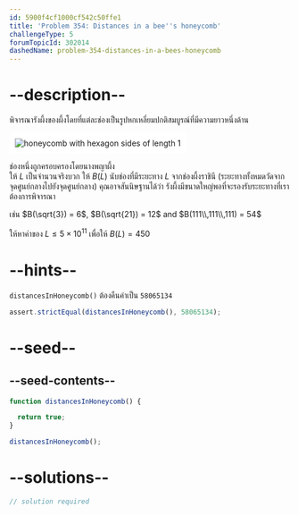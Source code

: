 ```yaml
---
id: 5900f4cf1000cf542c50ffe1
title: 'Problem 354: Distances in a bee''s honeycomb'
challengeType: 5
forumTopicId: 302014
dashedName: problem-354-distances-in-a-bees-honeycomb
---
```


# --description--

พิจารณารังผึ้งของผึ้งโดยที่แต่ละช่องเป็นรูปหกเหลี่ยมปกติสมบูรณ์ที่มีความยาวหนึ่งด้าน

<img class="img-responsive center-block" alt="honeycomb with hexagon sides of length 1" src="https://cdn.freecodecamp.org/curriculum/project-euler/distances-in-a-bees-honeycomb.png" style="background-color: white; padding: 10px;">

ช่องหนึ่งถูกครอบครองโดยนางพญาผึ้ง  
ให้ $L$  เป็นจำนวนจริงบวก ให้ $B(L)$ นับช่องที่มีระยะทาง $L$ จากช่องผึ้งราชินี (ระยะทางทั้งหมดวัดจากจุดศูนย์กลางไปยังจุดศูนย์กลาง) คุณอาจสันนิษฐานได้ว่า รังผึ้งมีขนาดใหญ่พอที่จะรองรับระยะทางที่เราต้องการพิจารณา

เช่น $B(\sqrt{3}) = 6$, $B(\sqrt{21}) = 12$ and $B(111\\,111\\,111) = 54$

ให้หาค่าของ $L ≤ 5 \times {10}^{11}$ เพื่อให้ $B(L) = 450$

# --hints--

`distancesInHoneycomb()` ต้องคืนค่าเป็น `58065134`

```js
assert.strictEqual(distancesInHoneycomb(), 58065134);
```

# --seed--

## --seed-contents--

```js
function distancesInHoneycomb() {

  return true;
}

distancesInHoneycomb();
```

# --solutions--

```js
// solution required
```

